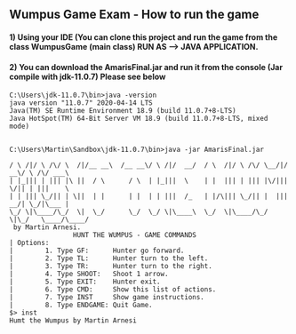 ## Wumpus Game Exam - How to run the game

#### 1) Using your IDE (You can clone this project and run the game from the class **WumpusGame** (main class) RUN AS --> JAVA APPLICATION.


#### 2) You can download the AmarisFinal.jar and run it from the console (Jar compile with jdk-11.0.7) Please see below
```
C:\Users\jdk-11.0.7\bin>java -version
java version "11.0.7" 2020-04-14 LTS
Java(TM) SE Runtime Environment 18.9 (build 11.0.7+8-LTS)
Java HotSpot(TM) 64-Bit Server VM 18.9 (build 11.0.7+8-LTS, mixed mode)


C:\Users\Martin\Sandbox\jdk-11.0.7\bin>java -jar AmarisFinal.jar

/ \ /|/ \ /\/ \  /|/__ __\  /__ __\/ \ /|/  __/  / \  /|/ \ /\/ \__/|/  __\/ \ /\/ ___\
| |_||| | ||| |\ ||  / \      / \  | |_|||  \    | |  ||| | ||| |\/|||  \/|| | |||    \
| | ||| \_/|| | \||  | |      | |  | | |||  /_   | |/\||| \_/|| |  |||  __/| \_/|\___ |
\_/ \|\____/\_/  \|  \_/      \_/  \_/ \|\____\  \_/  \|\____/\_/  \|\_/   \____/\____/
 by Martin Arnesi.
                HUNT THE WUMPUS - GAME COMMANDS
| Options:
|        1. Type GF:      Hunter go forward.
|        2. Type TL:      Hunter turn to the left.
|        3. Type TR:      Hunter turn to the right.
|        4. Type SHOOT:   Shoot 1 arrow.
|        5. Type EXIT:    Hunter exit.
|        6. Type CMD:     Show this list of actions.
|        7. Type INST     Show game instructions.
|        8. Type ENDGAME: Quit Game.
$> inst
Humt the Wumpus by Martin Arnesi
```
